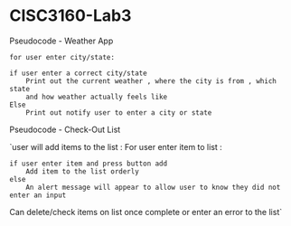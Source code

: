 # CISC3160-Lab3
Pseudocode - Weather App 
	
`for user enter city/state:`
	
	if user enter a correct city/state
		Print out the current weather , where the city is from , which state 
		and how weather actually feels like
	Else
		Print out notify user to enter a city or state 

Pseudocode - Check-Out List 

`user will add items to the list :
	For user enter item to list :
	
	if user enter item and press button add
		Add item to the list orderly 
	else 
		An alert message will appear to allow user to know they did not  enter an input

Can delete/check items on list once complete or enter an error to the list`
